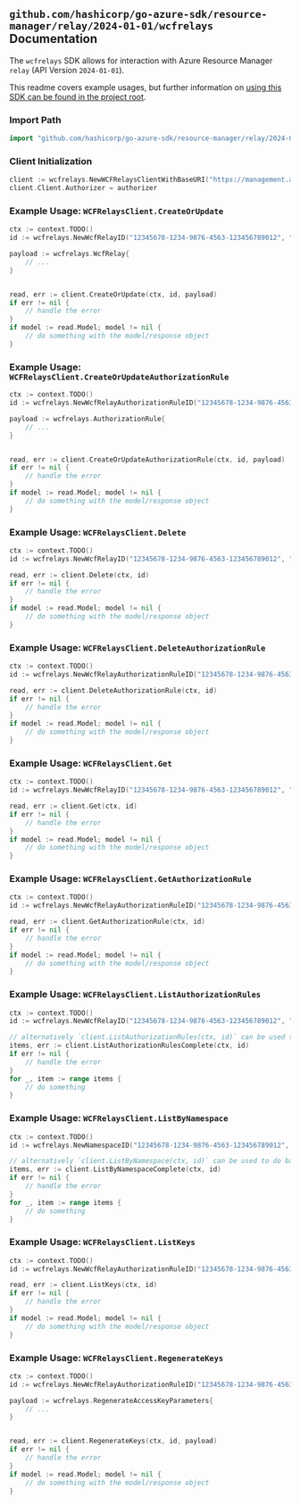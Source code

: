 
## `github.com/hashicorp/go-azure-sdk/resource-manager/relay/2024-01-01/wcfrelays` Documentation

The `wcfrelays` SDK allows for interaction with Azure Resource Manager `relay` (API Version `2024-01-01`).

This readme covers example usages, but further information on [using this SDK can be found in the project root](https://github.com/hashicorp/go-azure-sdk/tree/main/docs).

### Import Path

```go
import "github.com/hashicorp/go-azure-sdk/resource-manager/relay/2024-01-01/wcfrelays"
```


### Client Initialization

```go
client := wcfrelays.NewWCFRelaysClientWithBaseURI("https://management.azure.com")
client.Client.Authorizer = authorizer
```


### Example Usage: `WCFRelaysClient.CreateOrUpdate`

```go
ctx := context.TODO()
id := wcfrelays.NewWcfRelayID("12345678-1234-9876-4563-123456789012", "example-resource-group", "namespaceName", "relayName")

payload := wcfrelays.WcfRelay{
	// ...
}


read, err := client.CreateOrUpdate(ctx, id, payload)
if err != nil {
	// handle the error
}
if model := read.Model; model != nil {
	// do something with the model/response object
}
```


### Example Usage: `WCFRelaysClient.CreateOrUpdateAuthorizationRule`

```go
ctx := context.TODO()
id := wcfrelays.NewWcfRelayAuthorizationRuleID("12345678-1234-9876-4563-123456789012", "example-resource-group", "namespaceName", "relayName", "authorizationRuleName")

payload := wcfrelays.AuthorizationRule{
	// ...
}


read, err := client.CreateOrUpdateAuthorizationRule(ctx, id, payload)
if err != nil {
	// handle the error
}
if model := read.Model; model != nil {
	// do something with the model/response object
}
```


### Example Usage: `WCFRelaysClient.Delete`

```go
ctx := context.TODO()
id := wcfrelays.NewWcfRelayID("12345678-1234-9876-4563-123456789012", "example-resource-group", "namespaceName", "relayName")

read, err := client.Delete(ctx, id)
if err != nil {
	// handle the error
}
if model := read.Model; model != nil {
	// do something with the model/response object
}
```


### Example Usage: `WCFRelaysClient.DeleteAuthorizationRule`

```go
ctx := context.TODO()
id := wcfrelays.NewWcfRelayAuthorizationRuleID("12345678-1234-9876-4563-123456789012", "example-resource-group", "namespaceName", "relayName", "authorizationRuleName")

read, err := client.DeleteAuthorizationRule(ctx, id)
if err != nil {
	// handle the error
}
if model := read.Model; model != nil {
	// do something with the model/response object
}
```


### Example Usage: `WCFRelaysClient.Get`

```go
ctx := context.TODO()
id := wcfrelays.NewWcfRelayID("12345678-1234-9876-4563-123456789012", "example-resource-group", "namespaceName", "relayName")

read, err := client.Get(ctx, id)
if err != nil {
	// handle the error
}
if model := read.Model; model != nil {
	// do something with the model/response object
}
```


### Example Usage: `WCFRelaysClient.GetAuthorizationRule`

```go
ctx := context.TODO()
id := wcfrelays.NewWcfRelayAuthorizationRuleID("12345678-1234-9876-4563-123456789012", "example-resource-group", "namespaceName", "relayName", "authorizationRuleName")

read, err := client.GetAuthorizationRule(ctx, id)
if err != nil {
	// handle the error
}
if model := read.Model; model != nil {
	// do something with the model/response object
}
```


### Example Usage: `WCFRelaysClient.ListAuthorizationRules`

```go
ctx := context.TODO()
id := wcfrelays.NewWcfRelayID("12345678-1234-9876-4563-123456789012", "example-resource-group", "namespaceName", "relayName")

// alternatively `client.ListAuthorizationRules(ctx, id)` can be used to do batched pagination
items, err := client.ListAuthorizationRulesComplete(ctx, id)
if err != nil {
	// handle the error
}
for _, item := range items {
	// do something
}
```


### Example Usage: `WCFRelaysClient.ListByNamespace`

```go
ctx := context.TODO()
id := wcfrelays.NewNamespaceID("12345678-1234-9876-4563-123456789012", "example-resource-group", "namespaceName")

// alternatively `client.ListByNamespace(ctx, id)` can be used to do batched pagination
items, err := client.ListByNamespaceComplete(ctx, id)
if err != nil {
	// handle the error
}
for _, item := range items {
	// do something
}
```


### Example Usage: `WCFRelaysClient.ListKeys`

```go
ctx := context.TODO()
id := wcfrelays.NewWcfRelayAuthorizationRuleID("12345678-1234-9876-4563-123456789012", "example-resource-group", "namespaceName", "relayName", "authorizationRuleName")

read, err := client.ListKeys(ctx, id)
if err != nil {
	// handle the error
}
if model := read.Model; model != nil {
	// do something with the model/response object
}
```


### Example Usage: `WCFRelaysClient.RegenerateKeys`

```go
ctx := context.TODO()
id := wcfrelays.NewWcfRelayAuthorizationRuleID("12345678-1234-9876-4563-123456789012", "example-resource-group", "namespaceName", "relayName", "authorizationRuleName")

payload := wcfrelays.RegenerateAccessKeyParameters{
	// ...
}


read, err := client.RegenerateKeys(ctx, id, payload)
if err != nil {
	// handle the error
}
if model := read.Model; model != nil {
	// do something with the model/response object
}
```
